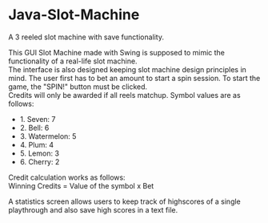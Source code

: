 # Java-Slot-Machine
A 3 reeled slot machine with save functionality.

<p>This GUI Slot Machine made with Swing is supposed to mimic the functionality of a real-life slot machine.<br>
The interface is also designed keeping slot machine design principles in mind. The user first has to bet an amount to start a spin session. To start the game, the "SPIN!" button must be clicked.<br>
Credits will only be awarded if all reels matchup. Symbol values are as follows:</p>

<ul>
<li>1. Seven: 7</li>
<li>2. Bell: 6</li>
<li>3. Watermelon: 5</li>
<li>4. Plum: 4</li>
<li>5. Lemon: 3</li>
<li>6. Cherry: 2</li>
</ul>

<p>Credit calculation works as follows:<br>
Winning Credits = Value of the symbol x Bet</p>

<p>A statistics screen allows users to keep track of highscores of a single playthrough and also save high scores in a text file.</p>


